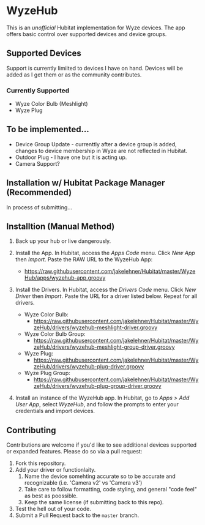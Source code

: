 # WyzeHub

This is an _unofficial_ Hubitat implementation for Wyze devices. The app offers basic control over supported devices and device groups.

## Supported Devices
Support is currently limiited to devices I have on hand. Devices will be added as I get them or as the community contributes.

### Currently Supported
* Wyze Color Bulb (Meshlight)
* Wyze Plug

## To be implemented...

* Device Group Update - currenttly after a device group is added, changes to device membership in Wyze are not reflected in Hubitat.
* Outdoor Plug - I have one but it is acting up.
* Camera Support?

## Installation w/ Hubitat Package Manager (Recommended)

In process of submitting...

## Installtion (Manual Method)
1. Back up your hub or live dangerously.

2. Install the App. In Hubitat, access the _Apps Code_ menu. Click _New App_ then _Import_. Paste the RAW URL to the WyzeHub App: 
   * https://raw.githubusercontent.com/jakelehner/Hubitat/master/WyzeHub/apps/wyzehub-app.groovy


3. Install the Drivers. In Hubitat, access the _Drivers Code_ menu. Click _New Driver_ then _Import_. Paste the URL for a driver listed below. Repeat for all drivers.
    * Wyze Color Bulb: 
      * https://raw.githubusercontent.com/jakelehner/Hubitat/master/WyzeHub/drivers/wyzehub-meshlight-driver.groovy
    * Wyze Color Bulb Group:
      * https://raw.githubusercontent.com/jakelehner/Hubitat/master/WyzeHub/drivers/wyzehub-meshlight-group-driver.groovy
    * Wyze Plug:
      * https://raw.githubusercontent.com/jakelehner/Hubitat/master/WyzeHub/drivers/wyzehub-plug-driver.groovy
    * Wyze Plug Group:
      * https://raw.githubusercontent.com/jakelehner/Hubitat/master/WyzeHub/drivers/wyzehub-plug-group-driver.groovy
      
4. Install an instance of the WyzeHub app. In Hubitat, go to _Apps > Add User App_, select _WyzeHub_, and follow the prompts to enter your credentials and import devices.

## Contributing
Contributions are welcome if you'd like to see additional devices supported or expanded features. Please do so via a pull request:

1. Fork this repository.
2. Add your driver or functionlaity.
   1. Name the device somehting accurate so to be accurate and recognizable (i.e. 'Camera v2' vs 'Camera v3')
   2. Take care to follow formatting, code styling, and general "code feel" as best as poossible.
   3. Keep the same license (if submitting back to this repo).
3. Test the hell out of your code.
4. Submit a Pull Request back to the `master` branch.
